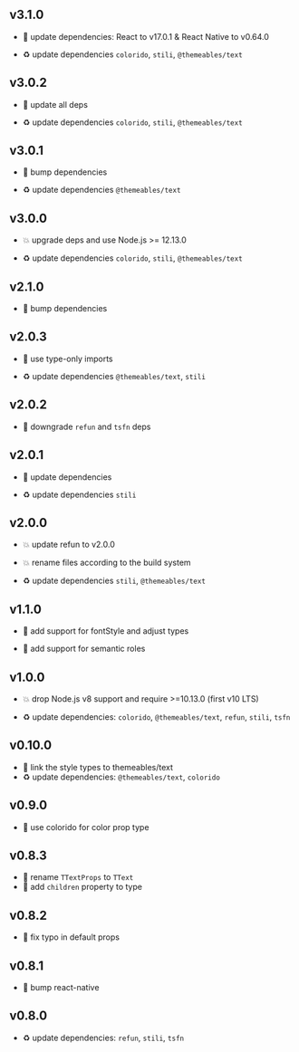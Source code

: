 ## v3.1.0

* 🌱 update dependencies: React to v17.0.1 & React Native to v0.64.0

* ♻️ update dependencies `colorido`, `stili`, `@themeables/text`

## v3.0.2

* 🐞 update all deps

* ♻️ update dependencies `colorido`, `stili`, `@themeables/text`

## v3.0.1

* 🐞 bump dependencies

* ♻️ update dependencies `@themeables/text`

## v3.0.0

* 💥 upgrade deps and use Node.js >= 12.13.0

* ♻️ update dependencies `colorido`, `stili`, `@themeables/text`

## v2.1.0

* 🌱 bump dependencies

## v2.0.3

* 🐞 use type-only imports

* ♻️ update dependencies `@themeables/text`, `stili`

## v2.0.2

* 🐞 downgrade `refun` and `tsfn` deps

## v2.0.1

* 🐞 update dependencies

* ♻️ update dependencies `stili`

## v2.0.0

* 💥 update refun to v2.0.0

* 💥 rename files according to the build system

* ♻️ update dependencies `stili`, `@themeables/text`

## v1.1.0

* 🌱 add support for fontStyle and adjust types

* 🌱 add support for semantic roles

## v1.0.0

* 💥 drop Node.js v8 support and require >=10.13.0 (first v10 LTS)

* ♻️ update dependencies: `colorido`, `@themeables/text`, `refun`, `stili`, `tsfn`

## v0.10.0

* 🌱 link the style types to themeables/text
* ♻️ update dependencies: `@themeables/text`, `colorido`

## v0.9.0

* 🌱 use colorido for color prop type

## v0.8.3

* 🐞 rename `TTextProps` to `TText`
* 🐞 add `children` property to type

## v0.8.2

* 🐞 fix typo in default props

## v0.8.1

* 🐞 bump react-native

## v0.8.0

* ♻️ update dependencies: `refun`, `stili`, `tsfn`
